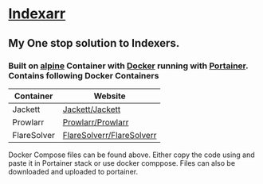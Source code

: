 # [Indexarr](Indexarr/)
## My One stop solution to Indexers.
### Built on [alpine](https://alpinelinux.org/) Container with [Docker](https://www.docker.com/) running with [Portainer](https://www.portainer.io/). Contains following Docker Containers

| Container | Website |
| ------ | ------ |
| Jackett | [Jackett/Jackett](https://github.com/Jackett/Jackett) |
| Prowlarr | [Prowlarr/Prowlarr](https://github.com/Prowlarr/Prowlarr)|
| FlareSolver | [FlareSolverr/FlareSolverr](https://github.com/FlareSolverr/FlareSolverr)|

Docker Compose files can be found above. Either copy the code using and paste it in Portainer stack or use docker comppose. Files can also be downloaded and uploaded to portainer.